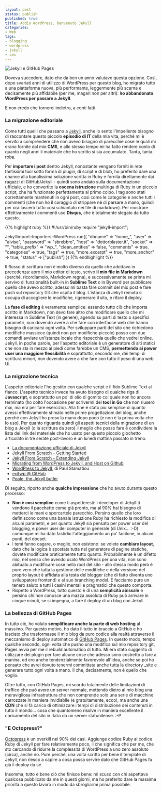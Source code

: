 ```yaml
---
layout: post
status: publish
published: true
title: Addio WordPress, benvenuto Jekyll
categories:
- Web
tags:
- blogging
- wordpress
- jekyll
- cms
---
```


![Jekyll e GitHub Pages](http://pixelcog.com/img/post-banners/jekyll-pt1-intro.gif)

Doveva succedere, dato che da ben un anno valutavo questa opzione. Così, dopo svariati anni di utilizzo di WordPress per questo blog, ho migrato tutto a una piattaforma nuova, più performante, leggermente più scarna e decisamente più affidabile (per me, magari non per altri): **ho abbandonato WordPress per passare a Jekyll**.

E non credo che tornerei indietro, a conti fatti.

### La migrazione editoriale
Come tutti quelli che passano a [Jekyll](http://jekyllrb.com/), anche io sento l'impellente bisogno di raccontare questo piccolo **episodio di IT** della mia vita, perché mi è servito a comprendere che non avevo bisogno di parecchie cose le quali mi erano fornite dal mio **CMS**, e allo stesso tempo mi ha fatto rendere conto di quanto negli anni il materiale che ho scritto si sia accumulato. Tanta, tanta roba.

Per **importare i post** dentro Jekyll, nonostante vengano forniti in rete tantissimi tool sotto forma di plugin, di script e di blob, ho preferito dare una chance alla banalissima soluzione scritta in Ruby e fornita direttamente dai ragazzi di GitHub/Jekyll - quindi sono andato sulla documentazione ufficiale, e ho convertito la **oscena istruzione** multiriga di Ruby in un piccolo script, che ha funzionato perfettamente al primo colpo. I tag sono stati correttamente mantenuti in ogni post, così come le categorie e anche tutti i commenti (che non ho il coraggio di strippare né di parsare a mano, quindi per ora lascerò tutto così schiantato nei file di markdown). Per mostrare effettivamente i commenti uso **Disqus**, che è totalmente slegato da tutto questo.


{{% highlight ruby %}}
#!/usr/bin/ruby
require "jekyll-import";

JekyllImport::Importers::WordPress.run({
  "dbname"   => "home_",
  "user"     => "alvise",
  "password" => "sbrebbro",
  "host"     => "dottorblaster.it",
  "socket"   => "",
  "table_prefix"   => "wp_",
  "clean_entities" => false,
  "comments"       => true,
  "categories"     => true,
  "tags"           => true,
  "more_excerpt"   => true,
  "more_anchor"    => true,
  "status"         => ["publish"]
})
{{% endhighlight %}}

Il flusso di scrittura non è molto diverso da quello che adottavo in precedenza: apro il mio editor di testo, scrivo **il mio file in Markdown** (perché, ricordiamolo, Markdown regna), e successivamente se prima mi servivo di funzionalità built-in in **Sublime Text** o in Byword per pubblicare quello che avevo scritto, adesso mi basta fare commit del mio post e fare push sul repository Git che ospita il blog. L'istanza di Jekyll remota si occupa di accogliere le modifiche, rigenerare il sito, e rifare il deploy.

La **fase di editing** è veramente semplice: essendo tutto ciò che importa scritto in Markdown, non devo fare altro che modificare quello che mi interessa in Sublime Text (in genere), agendo su parti di testo o specifici parametri, non dovendo avere a che fare con interfacce web che hanno bisogno di caricarsi ogni volta. Per sviluppare parti del sito che richiedono modifiche massicce (quindi non per modifiche piccole) posso con due comandi avviare un'istanza locale che rispecchia quello che vedrei online. Jekyll, in poche parole, per l'aspetto editoriale è un generatore di siti statici che non sta in mezzo ai piedi come farebbe un CMS, **permettendo ai power user una maggiore flessibilità** e soprattutto, secondo me, dei tempi di scrittura minori, non dovendo avere a che fare con tutto il peso di una web UI.

### La migrazione tecnica
L'aspetto editoriale l'ho gestito con qualche script e il fido Sublime Text al fianco. L'aspetto tecnico invece ha avuto bisogno di qualche riga di **Javascript**, e soprattutto un po' di olio di gomito col quale non ho ancora terminato (ho colto l'occasione per scrivermi dei **tool in Go** che non riuserò mai, ma era per fare esercizio). Alla fine è stato più semplice di quanto avessi effettivamente stimato nelle prime progettazioni del blog, anche perché con Jekyll ho preso la mano dopo poco (e non è la prima volta che lo uso). Per quanto riguarda quindi gli aspetti tecnici della migrazione di un blog a Jekyll (o la scrittura da zero) il meglio che posso fare è condividere la lista dei link del materiale che ho usato per questo piccolo giochetto articolato in tre serate post-lavoro e un lunedì mattina passato in treno:

- [La documentazione ufficiale di Jekyll](http://jekyllrb.com/docs/home/)
- [Jekyll From Scratch - Getting Started](http://pixelcog.com/blog/2013/jekyll-from-scratch-introduction/)
- [Jekyll From Scratch - Extending Jekyll](http://pixelcog.com/blog/2013/jekyll-from-scratch-extending-jekyll/)
- [Migrating from WordPress to Jekyll, and Host on Github](http://girliemac.com/blog/2013/12/27/wordpress-to-jekyll/)
- [WordPress to Jekyll](paulstamatiou.com/how-to-wordpress-to-jekyll/), di Paul Stamatiou
- [exitwp @ GitHub](https://github.com/thomasf/exitwp)
- [Poole, the Jekyll butler](http://getpoole.com/)

Di seguito, riporto anche **qualche impressione** che ho avuto durante questo processo:

- **Non è così semplice** come ti aspetteresti: i developer di Jekyll ti vendono il pacchetto come già pronto, ma al 90% hai bisogno di metterci le mani e sporcartele parecchio. Persino quello che loro definiscono come una banale istruzione Ruby ha richiesto la modifica di alcuni parametri, e per quanto Jekyll sia pensato per power user del blogging, e power user del computer in generale (di Unix... :-D) comunque mi ha dato fastidio l'atteggiamento un po' facilone, in alcuni punti, del docset.
- I temi fanno cagare, o meglio, non esistono: se volete **cambiare layout**, dato che la logica è spostata tutta nel generatore di pagine statiche, dovete modificare praticamente tutto quanto. Probabilmente è un difetto mio, nel senso che avendo usato WordPress per una vita, non sono abituato a modificare cose nella root del sito - allo stesso modo però è pure vero che tutta la gestione delle modifiche e della versione del proprio layout è affidata alla testa del blogger (che di fatto diventa uno sviluppatore frontend) e al suo branching model. E facciamo pure un tenero saluto a tutti i casini mentali e pragmatici che questo comporta.
- Rispetto a WordPress, tutto questo è di una **semplicità abissale** e persino chi non conosce una mazza assoluta di Ruby può arrivare in cinque minuti, se si impegna, a fare il deploy di un blog con Jekyll.

### La bellezza di GitHub Pages
In tutto ciò, ho voluto **semplificare anche la parte di web hosting** al massimo. Per questo motivo, ho dato il tutto in braccio a GitHub e ho lasciato che trasformasse il mio blog da puro codice alla realtà attraverso il meccanismo di deploy automatico di [GitHub Pages](http://pages.github.com/). In questo modo, tempo qualche secondo, ogni volta che pusho una modifica sul mio repository git, Pages avvia per me il rebuild automatico di tutto. Mi era stato suggerito di utilizzare dei plugin per fare alcune cose che adesso sono costretto a fare a manina, ed ero anche tendenzialmente favorevole all'idea, anche se poi ho pensato che avrei dovuto tenermi committata anche tutta la directory _site e generare tutto ogni volta a mano. Il che, decisamente, non è quello che voglio.

Oltre tutto, con GitHub Pages, mi scordo totalmente delle limitazioni di traffico che può avere un server normale, mettendo dietro al mio blog una meravigliosa infrastruttura che non comprende solo una serie di macchine carrozzate in maniera invidiabile (e gratuitamente, ecco), ma anche una **CDN** che si fà carico di ottimizzare i tempi di distribuzione dei contenuti in tutto il mondo... cosa che quantomeno risolve in maniera eccellente il caricamento del sito in Italia da un server statunitense. :-P

### "E Octopress?"
[Octopress](https://github.com/imathis/octopress) è un overkill nel 90% dei casi. Aggiunge codice Ruby al codice Ruby di Jekyll per fare relativamente poco, il che significa che per me, che sto cercando di ridurre la complessità di WordPress a uno zero assoluto (circa), anche no. Pure perché, una volta scritto per bene il template di Jekyll, non riesco a capire a cosa possa servire dato che GitHub Pages fa già il deploy da sé.

Insomma, tutto è bene ciò che finisce bene: mi scuso con chi aspettava qualcosa pubblicato da me in questi giorni, ma ho preferito dare la massima priorità a questo lavoro in modo da sbrogliarmi prima possibile.
